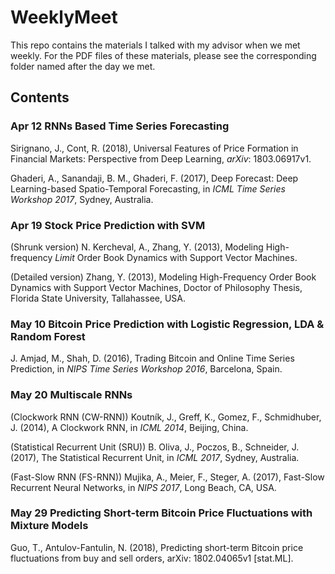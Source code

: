 # WeeklyMeet
This repo contains the materials I talked with my advisor when we met weekly. For the PDF files of these materials, please see the corresponding folder named after the day we met. 

## Contents 
### Apr 12  RNNs Based Time Series Forecasting
Sirignano, J., Cont, R. (2018), Universal Features of Price Formation in Financial Markets: Perspective from Deep Learning, *arXiv*: 1803.06917v1. 

Ghaderi, A., Sanandaji, B. M., Ghaderi, F. (2017), Deep Forecast: Deep Learning-based Spatio-Temporal Forecasting, in *ICML Time Series Workshop 2017*, Sydney, Australia.  

### Apr 19  Stock Price Prediction with SVM
(Shrunk version) N. Kercheval, A., Zhang, Y. (2013), Modeling High-frequency *Limit* Order Book Dynamics with Support Vector Machines. 

(Detailed version) Zhang, Y. (2013), Modeling High-Frequency Order Book Dynamics with Support Vector Machines, Doctor of Philosophy Thesis, Florida State University, Tallahassee, USA. 

### May 10  Bitcoin Price Prediction with Logistic Regression, LDA & Random Forest
J. Amjad, M., Shah, D. (2016), Trading Bitcoin and Online Time Series Prediction, in *NIPS Time Series Workshop 2016*, Barcelona, Spain.  

### May 20  Multiscale RNNs
(Clockwork RNN (CW-RNN)) Koutník, J., Greff, K., Gomez, F., Schmidhuber, J. (2014), A Clockwork RNN, in *ICML 2014*, Beijing, China. 

(Statistical Recurrent Unit (SRU)) B. Oliva, J., Poczos, B., Schneider, J. (2017), The Statistical Recurrent Unit, in *ICML 2017*, Sydney, Australia. 

(Fast-Slow RNN (FS-RNN)) Mujika, A., Meier, F., Steger, A. (2017), Fast-Slow Recurrent Neural Networks, in *NIPS 2017*, Long Beach, CA, USA. 

### May 29  Predicting Short-term Bitcoin Price Fluctuations with Mixture Models 
Guo, T., Antulov-Fantulin, N. (2018), Predicting short-term Bitcoin price fluctuations from buy and sell orders, arXiv: 1802.04065v1 [stat.ML]. 
